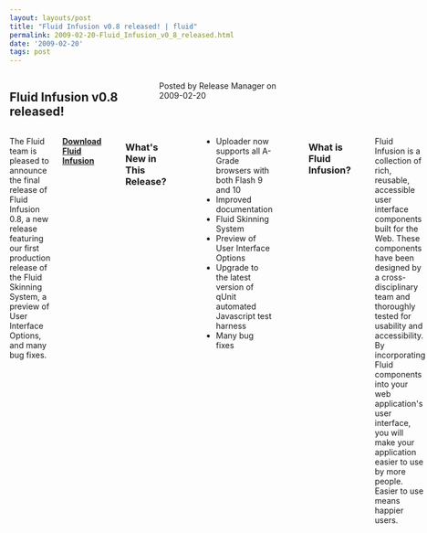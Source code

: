 ```yaml
---
layout: layouts/post
title: "Fluid Infusion v0.8 released! | fluid"
permalink: 2009-02-20-Fluid_Infusion_v0_8_released.html
date: '2009-02-20'
tags: post
---
```

<section class="row">
   <div class="medium-6 columns">
      <h2 class="fluid-web-emphasized-text">Fluid Infusion v0.8 released!</h2>
      <p class="fluid-web-news-post-meta">
         Posted by Release Manager on 2009-02-20
      </p>
   </div>
   <div class="medium-6 columns">
      <p>The Fluid team is pleased to announce the final release of Fluid Infusion 0.8, a new release featuring
       our first production release of the Fluid Skinning System, a preview of User Interface Options, and many
        bug fixes.</p>
      <p><strong> <a href="https://github.com/fluid-project/infusion">Download Fluid Infusion</a> </strong></p>
      <p>
      <h3>What&#39;s New in This Release?</h3>
      </p>
      <p>
      <ul>
         <li>Uploader now supports all A-Grade browsers with both Flash 9 and 10</li>
         <li>Improved documentation</li>
         <li>Fluid Skinning System</li>
         <li>Preview of User Interface Options</li>
         <li>Upgrade to the latest version of qUnit automated Javascript test harness</li>
         <li>Many bug fixes</li>
         </p>
         <p>
      </ul>
      </p>
      <p>
      <h3>What is Fluid Infusion?</h3>
      </p>
      <p>Fluid Infusion is a collection of rich, reusable, accessible user interface components built for the Web.
       These components have been designed by a cross-disciplinary team and thoroughly tested for usability and
        accessibility. By incorporating Fluid components into your web application&#39;s user interface, you will
         make your application easier to use by more people. Easier to use means happier users.</p>
   </div>
</section>
